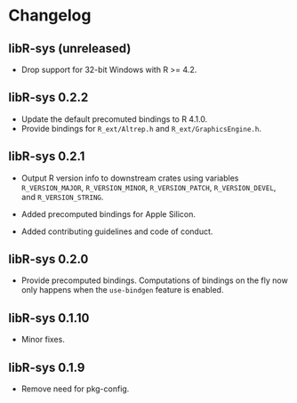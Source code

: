 # Changelog

## libR-sys (unreleased)

- Drop support for 32-bit Windows with R >= 4.2.

## libR-sys 0.2.2

- Update the default precomuted bindings to R 4.1.0.
- Provide bindings for `R_ext/Altrep.h` and `R_ext/GraphicsEngine.h`.

## libR-sys 0.2.1

- Output R version info to downstream crates using variables `R_VERSION_MAJOR`,
 `R_VERSION_MINOR`, `R_VERSION_PATCH`, `R_VERSION_DEVEL`, and `R_VERSION_STRING`.

- Added precomputed bindings for Apple Silicon.

- Added contributing guidelines and code of conduct.

## libR-sys 0.2.0

- Provide precomputed bindings. Computations of bindings on the fly now only
  happens when the `use-bindgen` feature is enabled.

## libR-sys 0.1.10

- Minor fixes.

## libR-sys 0.1.9

- Remove need for pkg-config.
